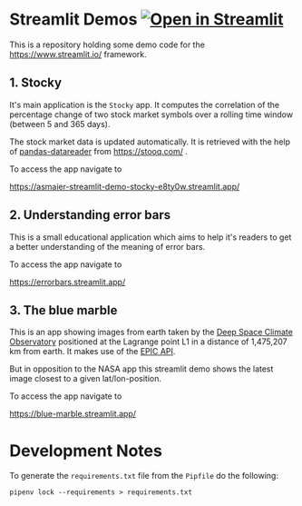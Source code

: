 # Streamlit Demos [![Open in Streamlit](https://static.streamlit.io/badges/streamlit_badge_black_white.svg)](https://asmaier-streamlit-demo-errorbars-pxypmq.streamlitapp.com/)

This is a repository holding some demo code 
for the https://www.streamlit.io/ framework. 

## 1. Stocky

It's main application is the `Stocky` app. 
It computes the correlation of the percentage 
change of two stock market symbols over a 
rolling time window (between 5 and 365 days).

The stock market data is updated automatically.
It is retrieved with the help 
of [pandas-datareader](https://github.com/pydata/pandas-datareader) 
from https://stooq.com/ . 

To access the app navigate to

https://asmaier-streamlit-demo-stocky-e8ty0w.streamlit.app/

## 2. Understanding error bars

This is a small educational application which aims 
to help it's readers to get a better understanding 
of the meaning of error bars. 

To access the app navigate to

https://errorbars.streamlit.app/

## 3. The blue marble

This is an app showing images from earth 
taken by the [Deep Space Climate Observatory](https://en.wikipedia.org/wiki/Deep_Space_Climate_Observatory)
positioned at the Lagrange point L1 in a distance of 1,475,207 km
from earth. It makes use of the [EPIC API](https://epic.gsfc.nasa.gov/about/api).

But in opposition to the NASA app this streamlit demo shows the latest
image closest to a given lat/lon-position.

To access the app navigate to

https://blue-marble.streamlit.app/


# Development Notes 
To generate the `requirements.txt` file from 
the `Pipfile` do the following:

    pipenv lock --requirements > requirements.txt

